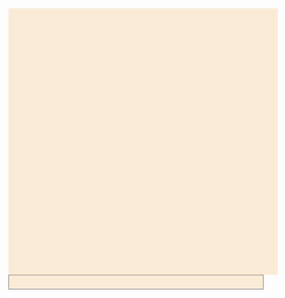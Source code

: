 <p id='content' class='content-area common'></p>
<textarea id='target' class='common'></textarea>

<script src="https://rawcdn.githack.com/brwhale/KataScript/d04d11f584e8faff3da04eefabf69becfa1d6b32/jssrc/kscript.js" ></script>
<script type="text/javascript"> 
function readLine(str) {
    var lengthBytes = lengthBytesUTF8(str)+1;
    console.log(lengthBytes);
    var buffer = _malloc(lengthBytes);
    stringToUTF8(str, buffer, lengthBytes);
    _readLineLen(buffer, lengthBytes);
    _free(buffer);
}

function displayInput(inp, a) {
    inp.innerHTML += '> ' + a + '</br>';
    inp.scrollTop = inp.scrollHeight;
}

document.getElementById('target').addEventListener('input', (event) => {
    var elem = document.getElementById('target');
    if (elem.value.endsWith('\n')) {
        var tempval = elem.value;
        elem.value = '';
	    tempval.split('\n').forEach(e => {
            if (e.length > 0) {
                var inp = document.getElementById('content');
                displayInput(inp, e); 
                readLine(e);
            }
        });	    
    }
});
</script>
<style>
  .common {
    padding: 1em;
    margin: 0;
    width: 100%;
    background-color: antiquewhite;
  }
  textarea { 
    height: 1em;
    resize: none;
    overflow: hidden;
    }
  .content-area{    
    height: 500px;
    overflow: auto;
  }
</style>

